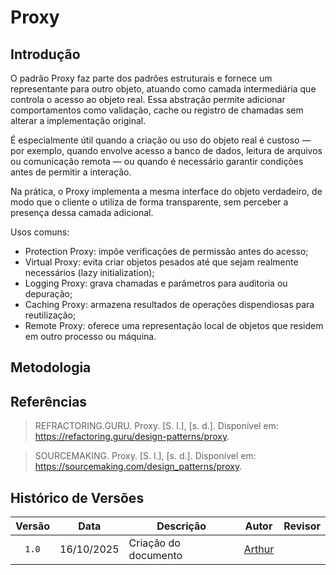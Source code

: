 # Proxy

## Introdução

O padrão Proxy faz parte dos padrões estruturais e fornece um representante para outro objeto, atuando como camada intermediária que controla o acesso ao objeto real. Essa abstração permite adicionar comportamentos como validação, cache ou registro de chamadas sem alterar a implementação original.

É especialmente útil quando a criação ou uso do objeto real é custoso — por exemplo, quando envolve acesso a banco de dados, leitura de arquivos ou comunicação remota — ou quando é necessário garantir condições antes de permitir a interação.

Na prática, o Proxy implementa a mesma interface do objeto verdadeiro, de modo que o cliente o utiliza de forma transparente, sem perceber a presença dessa camada adicional.

Usos comuns:
- Protection Proxy: impõe verificações de permissão antes do acesso;
- Virtual Proxy: evita criar objetos pesados até que sejam realmente necessários (lazy initialization);
- Logging Proxy: grava chamadas e parâmetros para auditoria ou depuração;
- Caching Proxy: armazena resultados de operações dispendiosas para reutilização;
- Remote Proxy: oferece uma representação local de objetos que residem em outro processo ou máquina.

## Metodologia


## Referências 

> REFRACTORING.GURU. Proxy. [S. l.], [s. d.]. Disponível em: https://refactoring.guru/design-patterns/proxy. 

> SOURCEMAKING. Proxy. [S. l.], [s. d.]. Disponível em: https://sourcemaking.com/design_patterns/proxy. 

##  Histórico de Versões
| Versão | Data       | Descrição                             | Autor                                                 | Revisor                                               |
| :----: | ---------- | ---------------------------           | ----------------------------------------------------- | ----------------------------------------------------- |
| `1.0`  | 16/10/2025 | Criação do documento                  |  [Arthur](https://github.com/Tutzs)                   |                                                       | 